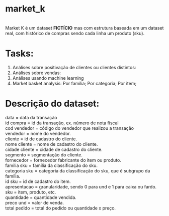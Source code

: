 # market_k

<br>Market K é um dataset <b>FICTÍCIO</b> mas com estrutura baseada em um dataset real, com histórico de compras sendo cada linha um produto (sku).</br>

# Tasks:
1. Análises sobre positivação de clientes ou clientes distintos:
2. Análises sobre vendas:
3. Análises usando machine learning
4. Market basket analysis:
Por família;
Por categoria;
Por item;

# Descrição do dataset:
data = data da transação </br>
id compra = id da transação, ex. número de nota fiscal </br>
cod vendedor = código do vendedor que realizou a transação</br>
vendedor = nome do vendedor.</br>
cliente = id de cadastro do cliente.</br>
nome cliente = nome de cadastro do cliente.</br>
cidade cliente = cidade de cadastro do cliente.</br>
segmento = segmentação do cliente.</br>
fornecedor = fornecedor fabricante do item ou produto.</br>
familia sku = família da classificação do sku.</br>
categoria sku = categoria da classificação do sku, que é subgrupo da família. </br>
id sku = id de cadastro do item. </br>
apresentacao = granularidade, sendo 0 para und e 1 para caixa ou fardo. </br>
sku = item, produto, etc.</br>
quantidade = quantidade vendida.</br>
preco und = valor de venda.</br>
total pedido = total do pedido ou quantidade x preço.</br>
